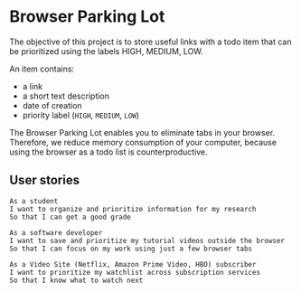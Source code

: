  # Browser Parking Lot

The objective of this project is to store useful links with a todo item that can be prioritized using the labels HIGH, MEDIUM, LOW.  

An item contains: 

- a link  
- a short text description 
- date of creation  
- priority label (`HIGH`, `MEDIUM`, `LOW`) 

The Browser Parking Lot enables you to eliminate tabs in your browser. Therefore, we reduce memory consumption of your computer, because using the browser as a todo list is counterproductive. 

## User stories 

```
As a student  
I want to organize and prioritize information for my research  
So that I can get a good grade 

As a software developer  
I want to save and prioritize my tutorial videos outside the browser 
So that I can focus on my work using just a few browser tabs 

As a Video Site (Netflix, Amazon Prime Video, HBO) subscriber  
I want to prioritize my watchlist across subscription services  
So that I know what to watch next 
```
